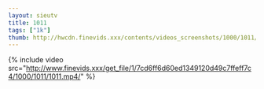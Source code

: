 ```yaml
--- 
layout: sieutv
title: 1011
tags: ["1k"]
thumb: http://hwcdn.finevids.xxx/contents/videos_screenshots/1000/1011/preview.mp4.jpg
---
```

{% include video src="http://www.finevids.xxx/get_file/1/7cd6ff6d60ed1349120d49c7ffeff7c4/1000/1011/1011.mp4/" %} 
